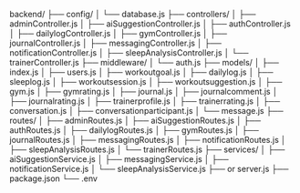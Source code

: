 backend/
├── config/
│   └── database.js
├── controllers/
│   ├── adminController.js
│   ├── aiSuggestionController.js
│   ├── authController.js
│   ├── dailylogController.js
│   ├── gymController.js
│   ├── journalController.js
│   ├── messagingController.js
│   ├── notificationController.js
│   ├── sleepAnalysisController.js
│   └── trainerController.js
├── middleware/
│   └── auth.js
├── models/
│   ├── index.js
│   ├── users.js
│   ├── workoutgoal.js
│   ├── dailylog.js
│   ├── sleeplog.js
│   ├── workoutsession.js
│   ├── workoutsuggestion.js
│   ├── gym.js
│   ├── gymrating.js
│   ├── journal.js
│   ├── journalcomment.js
│   ├── journalrating.js
│   ├── trainerprofile.js
│   ├── trainerrating.js
│   ├── conversation.js
│   ├── conversationparticipant.js
│   └── message.js
├── routes/
│   ├── adminRoutes.js
│   ├── aiSuggestionRoutes.js
│   ├── authRoutes.js
│   ├── dailylogRoutes.js
│   ├── gymRoutes.js
│   ├── journalRoutes.js
│   ├── messagingRoutes.js
│   ├── notificationRoutes.js
│   ├── sleepAnalysisRoutes.js
│   └── trainerRoutes.js
├── services/
│   ├── aiSuggestionService.js
│   ├── messagingService.js
│   ├── notificationService.js
│   └── sleepAnalysisService.js
├── or server.js
├── package.json
└── .env

